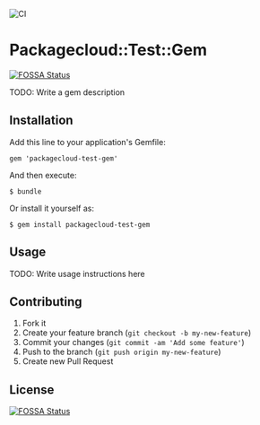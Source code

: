 ![CI](https://github.com/dslzuha/MyRepo/workflows/CI/badge.svg)

# Packagecloud::Test::Gem
[![FOSSA Status](https://app.fossa.io/api/projects/git%2Bgithub.com%2Fdslzuha%2FMyRepo.svg?type=shield)](https://app.fossa.io/projects/git%2Bgithub.com%2Fdslzuha%2FMyRepo?ref=badge_shield)


TODO: Write a gem description

## Installation

Add this line to your application's Gemfile:

    gem 'packagecloud-test-gem'

And then execute:

    $ bundle

Or install it yourself as:

    $ gem install packagecloud-test-gem

## Usage

TODO: Write usage instructions here

## Contributing

1. Fork it
2. Create your feature branch (`git checkout -b my-new-feature`)
3. Commit your changes (`git commit -am 'Add some feature'`)
4. Push to the branch (`git push origin my-new-feature`)
5. Create new Pull Request


## License
[![FOSSA Status](https://app.fossa.io/api/projects/git%2Bgithub.com%2Fdslzuha%2FMyRepo.svg?type=large)](https://app.fossa.io/projects/git%2Bgithub.com%2Fdslzuha%2FMyRepo?ref=badge_large)
